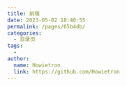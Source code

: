 ```yaml
---
title: 前端
date: 2023-05-02 18:40:55
permalink: /pages/65b4db/
categories:
  - 目录页
tags:
  - 
author: 
  name: Howietron
  link: https://github.com/Howietron
---
```


